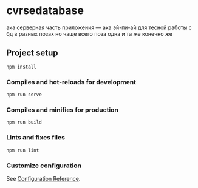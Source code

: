 # cvrsedatabase

ака серверная часть приложения — ака эй-пи-ай для тесной работы с бд в разных позах но чаще всего поза одна и та же конечно же

## Project setup
```
npm install
```

### Compiles and hot-reloads for development
```
npm run serve
```

### Compiles and minifies for production
```
npm run build
```

### Lints and fixes files
```
npm run lint
```

### Customize configuration
See [Configuration Reference](https://cli.vuejs.org/config/).
